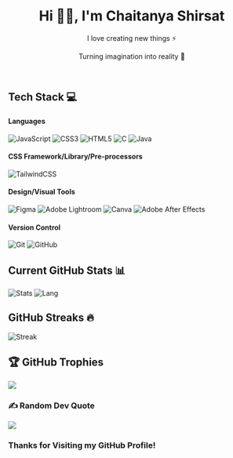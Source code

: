 <h1 align="center"> Hi 👋🏻, I'm Chaitanya Shirsat </br> 
</h1>
<p align="center">I love creating new things ⚡</p>
<p align="center">Turning imagination into reality 🚀</p>
<p align="center">
<a href="https://buymeacoffee.com/chaitanyasm" target="_blank"><img alt="" src="https://img.shields.io/badge/Donate-ffdd00?style=for-the-badge&logo=buy-me-a-coffee&logoColor=black" style="vertical-align:center" /></a>
<a href="https://x.com/hello_chaitanya?t=1bJxtKuEnsTZAZDsf6fqrw&s=08" target="_blank"><img alt="" src="https://img.shields.io/badge/Twitter-000?logo=X&logoColor=ffffff&style=for-the-badge" style="vertical-align:center" /></a>
<a href="https://linkedin.com/in/chaitanyashirsat-dev" target="_blank"><img alt="" src="https://img.shields.io/badge/LinkedIn-000?logo=linkedin&logoColor=0A66C2&style=for-the-badge" style="vertical-align:center" /></a>
<a href="https://instagram.com/chaitanya_shirsat__" target="_blank"><img alt="" src="https://img.shields.io/badge/Instagram-000?style=for-the-badge&logo=Instagram&logoColor=E4405F" style="vertical-align:center" /></a></p>

## Tech Stack 💻
#### Languages
![JavaScript](https://img.shields.io/badge/-JavaScript-000?style=for-the-badge&logo=javascript)
![CSS3](https://img.shields.io/badge/-CSS3-000?style=for-the-badge&logo=css3)
![HTML5](https://img.shields.io/badge/-HTML5-000?style=for-the-badge&logo=html5)
![C](https://img.shields.io/badge/c-000?style=for-the-badge&logo=c&logoColor=white)
![Java](https://img.shields.io/badge/-Java-000?style=for-the-badge&logo=java)

#### CSS Framework/Library/Pre-processors
![TailwindCSS](https://img.shields.io/badge/-TailwindCSS-000?style=for-the-badge&logo=tailwind-css)

#### Design/Visual Tools
![Figma](https://img.shields.io/badge/-Figma-000?style=for-the-badge&logo=figma)
![Adobe Lightroom](https://img.shields.io/badge/-Adobe%20Lightroom-000?style=for-the-badge&logo=adobe%20lightroom)
![Canva](https://img.shields.io/badge/-Canva-000?style=for-the-badge&logo=canva)
![Adobe After Effects](https://img.shields.io/badge/-Adobe%20After%20Effects-000?style=for-the-badge&logo=Adobe%20After%20Effects&logoColor=white)

#### Version Control
![Git](https://img.shields.io/badge/-Git-000?style=for-the-badge&logo=git)
![GitHub](https://img.shields.io/badge/-GitHub-000?style=for-the-badge&logo=github)

## Current GitHub Stats 📊
![Stats](https://github-readme-stats.vercel.app/api?username=Chaitanya-Dev26&theme=highcontrast&show_icons=true&hide_border=true&count_private=true)
![Lang](https://github-readme-stats.vercel.app/api/top-langs/?username=Chaitanya-Dev26&theme=highcontrast&show_icons=true&hide_border=true&layout=compact)

## GitHub Streaks 🔥
![Streak](https://github-readme-streak-stats.herokuapp.com/?user=Chaitanya-Dev26&theme=highcontrast&hide_border=true)

## 🏆 GitHub Trophies
![](https://github-profile-trophy.vercel.app/?username=Chaitanya-Dev26&theme=juicyfresh)

### ✍️ Random Dev Quote
![](https://quotes-github-readme.vercel.app/api?type=horizontal&theme=juicyfresh)

### Thanks for Visiting my GitHub Profile!
